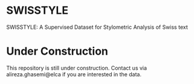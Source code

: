 # SWISSTYLE
SWISSTYLE:  A Supervised Dataset for Stylometric Analysis of Swiss text

# Under Construction
This repository is still  under construction. Contact us via alireza.ghasemi@elca if you are interested in the data.
